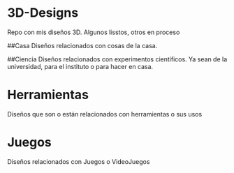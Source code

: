 # 3D-Designs

Repo con mis diseños 3D. Algunos lisstos, otros en proceso

##Casa
Diseños relacionados con cosas de la casa.




##Ciencia
Diseños relacionados con experimentos científicos. Ya sean de la universidad, para el instituto o para hacer en casa.


# Herramientas
Diseños que son o están relacionados con herramientas o sus usos

# Juegos
Diseños relacionados con Juegos o VideoJuegos


